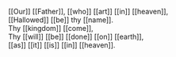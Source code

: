 [[Our]] [[Father]], [[who]] [[art]] [[in]] [[heaven]],  
[[Hallowed]] [[be]] thy [[name]].  
Thy [[kingdom]] [[come]],  
Thy [[will]] [[be]] [[done]] [[on]] [[earth]],  
[[as]] [[it]] [[is]] [[in]] [[heaven]].  